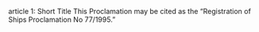 article 1: Short Title
This Proclamation may be cited as the “Registration of Ships Proclamation No 77&#x2F;1995.” 
<ul>
</ul>